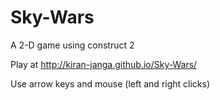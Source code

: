 # Sky-Wars
A 2-D game using construct 2

Play at http://kiran-janga.github.io/Sky-Wars/

Use arrow keys and mouse (left and right clicks)
